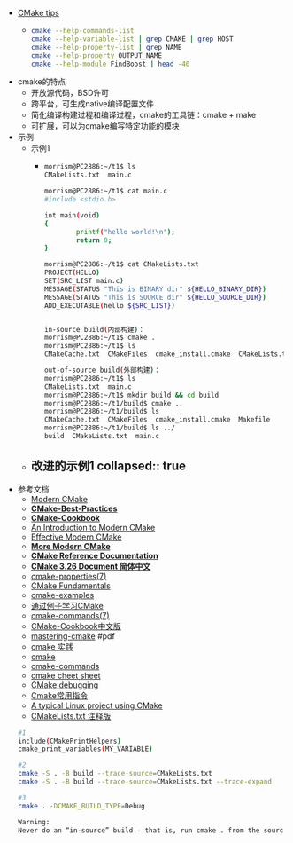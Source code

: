 - [CMake tips](https://github.com/sailorhero/cmake_study/blob/master/README.md)
	- ```bash
	  cmake --help-commands-list
	  cmake --help-variable-list | grep CMAKE | grep HOST
	  cmake --help-property-list | grep NAME
	  cmake --help-property OUTPUT_NAME
	  cmake --help-module FindBoost | head -40
	  ```
- cmake的特点
	- 开放源代码，BSD许可
	- 跨平台，可生成native编译配置文件
	- 简化编译构建过程和编译过程，cmake的工具链：cmake + make
	- 可扩展，可以为cmake编写特定功能的模块
- 示例
	- 示例1
		- ```bash
		  morrism@PC2886:~/t1$ ls
		  CMakeLists.txt  main.c
		  
		  morrism@PC2886:~/t1$ cat main.c
		  #include <stdio.h>
		  
		  int main(void)
		  {
		          printf("hello world!\n");
		          return 0;
		  }
		  
		  morrism@PC2886:~/t1$ cat CMakeLists.txt
		  PROJECT(HELLO)
		  SET(SRC_LIST main.c)
		  MESSAGE(STATUS "This is BINARY dir" ${HELLO_BINARY_DIR})
		  MESSAGE(STATUS "This is SOURCE dir" ${HELLO_SOURCE_DIR})
		  ADD_EXECUTABLE(hello ${SRC_LIST})
		  
		  
		  in-source build(内部构建)：
		  morrism@PC2886:~/t1$ cmake .
		  morrism@PC2886:~/t1$ ls
		  CMakeCache.txt  CMakeFiles  cmake_install.cmake  CMakeLists.txt  hello  main.c  Makefile
		  
		  out-of-source build(外部构建)：
		  morrism@PC2886:~/t1$ ls
		  CMakeLists.txt  main.c
		  morrism@PC2886:~/t1$ mkdir build && cd build
		  morrism@PC2886:~/t1/build$ cmake ..
		  morrism@PC2886:~/t1/build$ ls
		  CMakeCache.txt  CMakeFiles  cmake_install.cmake  Makefile
		  morrism@PC2886:~/t1/build$ ls ../
		  build  CMakeLists.txt  main.c
		  ```
	- 改进的示例1
	  collapsed:: true
		-
- 参考文档
	- [Modern CMake](https://xiazuomo.gitbook.io/modern-cmake-chinese/introduction)
	- [**CMake-Best-Practices**](https://github.com/PacktPublishing/CMake-Best-Practices)
	- [**CMake-Cookbook**](https://github.com/PacktPublishing/CMake-Cookbook/tree/master)
	- [An Introduction to Modern CMake](https://cliutils.gitlab.io/modern-cmake/)
	- [Effective Modern CMake](https://gist.github.com/mbinna/c61dbb39bca0e4fb7d1f73b0d66a4fd1)
	- [**More Modern CMake**](https://hsf-training.github.io/hsf-training-cmake-webpage/)
	- [**CMake Reference Documentation**](https://cmake.org/cmake/help/latest/index.html)
	- [**CMake 3.26 Document 简体中文**](https://runebook.dev/zh/docs/cmake/-index-)
	- [cmake-properties(7)](https://hsf-training.github.io/hsf-training-cmake-webpage/05-variables/index.html)
	- [CMake Fundamentals](https://jeremimucha.com/category/cmake/)
	- [cmake-examples](https://github.com/ttroy50/cmake-examples)
	- [通过例子学习CMake](https://sfumecjf.github.io/cmake-examples-Chinese/)
	- [cmake-commands(7)](https://cmake.org/cmake/help/latest/manual/cmake-commands.7.html#id2)
	- [CMake-Cookbook中文版](https://github.com/xiaoweiChen/CMake-Cookbook/tree/master/content)
	- [mastering-cmake](https://lrita.github.io/images/posts/cplusplus/mastering-cmake.pdf) #pdf
	- [cmake 实践](https://cmake.readthedocs.io/en/latest/index.html#)
	- [cmake](https://cmake.org/cmake/help/latest/manual/cmake.1.html)
	- [cmake-commands](https://cmake.org/cmake/help/latest/manual/cmake-commands.7.html#id2)
	- [cmake cheet sheet](https://cppcheatsheet.com/notes/cmake_basic.html)
	- [CMake debugging](https://cliutils.gitlab.io/modern-cmake/chapters/features/debug.html)
	- [Cmake常用指令](https://github.com/Liuyvjin/notebook/blob/master/Cmake/Cmake%E5%B8%B8%E7%94%A8%E5%91%BD%E4%BB%A4.md)
	- [A typical Linux project using CMake](https://www.kaizou.org/2014/11/typical-cmake-project.html)
	- [CMakeLists.txt 注释版](https://github.com/gongluck/CVIP/blob/master/code/cmake/CMakeLists.txt)
	```bash
	#1
	include(CMakePrintHelpers)
	cmake_print_variables(MY_VARIABLE)

	#2
	cmake -S . -B build --trace-source=CMakeLists.txt
	cmake -S . -B build --trace-source=CMakeLists.txt --trace-expand

	#3
	cmake . -DCMAKE_BUILD_TYPE=Debug

	Warning:
	Never do an “in-source” build - that is, run cmake . from the source directory. It will pollute your source directory with build outputs, CMake configuration files, and will disable out-of-source builds. 
	```